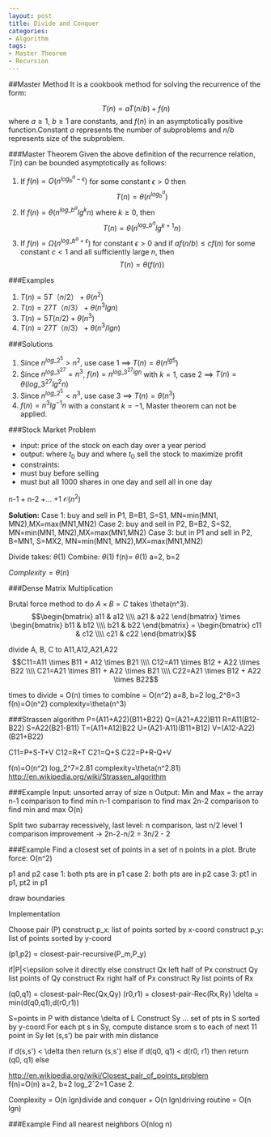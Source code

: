 ```yaml
---
layout: post
title: Divide and Conquer
categories:
- Algorithm
tags:
- Master Theorem
- Recursion
---
```


##Master Method
It is a cookbook method for solving the recurrence of the form:

$$T(n)= aT(n/b) + f(n)$$
where $a≥1$, $b≥1$ are constants, and $f(n)$ in an asymptotically positive function.Constant $a$ represents the number of subproblems and $n/b$ represents size of the subproblem.

###Master Theorem 
Given the above definition of the recurrence relation, $T(n)$ can be bounded asymptotically as follows:
 
1. If $f(n)=O(n^{log_b^a - \epsilon})$ for some constant $\epsilon>0$ then $$T(n)= \theta(n^{log_b^a})$$
2. If $f(n)=\theta(n^{log\_b^a}lg^kn)$ where $k≥0$, then $$T(n)=\theta(n^{log\_b^a}lg^{k+1}n)$$
3. If $f(n)=\Omega(n^{log\_b^a+\epsilon})$ for constant $\epsilon>0$ and if $af(n/b)≤cf(n)$ for some constant $c<1$ and all sufficiently large $n$, then $$T(n) = \theta(f(n))$$

###Examples

1. $T(n)=5T（n/2） + \theta(n^2)$
2. $T(n)=27T（n/3） + \theta(n^3lgn)$
3. $T(n)=5T(n/2)+ \theta(n^3)$
4. $T(n)=27T（n/3） + \theta(n^3/lgn)$

###Solutions

1. Since $n^{log\_2^5}>n^2$, use case 1 $\implies$ $T(n)=\theta(n^{lg5})$
2. Since $n^{log\_3^{27}} = n^3$, $f(n) = n^{log\_3^{27} lgn}$ with $k=1$, case 2 $\implies$ $T(n)=\theta(log\_3^{27} lg^2n)$
3. Since $n^{log\_2^5}<n^3$, use case 3 $\implies$ $T(n)=\theta(n^3)$
4. $f(n)=n^3lg^{-1}n$ with a constant $k=-1$, Master theorem can not be applied.

###Stock Market Problem
- input: price of the stock on each day over a year period
- output: where $t_0$ buy and where $t_0$ sell the stock to maximize profit
- constraints: 
 - must buy before selling
 - must but all 1000 shares in one day and sell all in one day

n-1 + n-2 +... +1
$\mathcal{O}(n^2)$

**Solution:**
Case 1: buy and sell in P1, B=B1, S=S1, 
MN=min(MN1, MN2),MX=max(MN1,MN2)
Case 2: buy and sell in P2, B=B2, S=S2,
MN=min(MN1, MN2),MX=max(MN1,MN2)
Case 3: but in P1 and sell in P2, B=MN1, S=MX2,
MN=min(MN1, MN2),MX=max(MN1,MN2)

Divide takes: $\theta(1)$
Combine: $\theta(1)$
f(n)= $\theta(1)$
a=2, b=2

$Complexity = \theta(n)$

###Dense Matrix Multiplication

Brutal force method to do $A \times B=C$ takes \theta(n^3).
$$\begin{bmatrix} a11 & a12 \\\\ a21 & a22 \end{bmatrix} \times \begin{bmatrix} b11 & b12 \\\\ b21 & b22 \end{bmatrix} = \begin{bmatrix} c11 & c12 \\\\ c21 & c22 \end{bmatrix}$$	

divide A, B, C to A11,A12,A21,A22
$$C11=A11 \times B11 + A12 \times B21 \\\\
  C12=A11 \times B12 + A22 \times B22 \\\\
  C21=A21 \times B11 + A22 \times B21 \\\\
  C22=A21 \times B12 + A22 \times B22$$

times to divide = O(n)
times to combine = O(n^2)
a=8, b=2
log_2^8=3
f(n)=O(n^2)
complexity=\theta(n^3)

###Strassen algorithm
P=(A11+A22)(B11+B22)
Q=(A21+A22)B11
R=A11(B12-B22)
S=A22(B21-B11)
T=(A11+A12)B22
U=(A21-A11)(B11+B12)
V=(A12-A22)(B21+B22)

C11=P+S-T+V
C12=R+T
C21=Q+S
C22=P+R-Q+V

f(n)=O(n^2)
log_2^7=2.81
complexity=\theta(n^2.81)
<http://en.wikipedia.org/wiki/Strassen_algorithm>

###Example
Input: unsorted array of size n
Output: Min and Max = the array
n-1 comparison to find min
n-1 comparison to find max
2n-2 comparison to find min and max
O(n)

Split two subarray recessively, 
last level: n comparison, last n/2 level 1 comparison
improvement -> 2n-2-n/2 = 3n/2 - 2

###Example
Find a closest set of points in a set of n points in a plot. 
Brute force: O(n^2)

p1 and p2
case 1: both pts are in p1
case 2: both pts are in p2
case 3: pt1 in p1, pt2 in p1

draw boundaries 


Implementation 

Choose  pair (P)
construct p_x: list of points sorted by x-coord
construct p_y: list of points sorted by y-coord

(p1,p2) = closest-pair-recursive(P_m,P_y)

if|P|<\epsilon
	solve it directly
else
	construct Qx left half of Px
	construct Qy list points of Qy
	construct Rx right half of Px
	construct Ry list points of Rx
	
(q0,q1) = closest-pair-Rec(Qx,Qy)
(r0,r1) = closest-pair-Rec(Rx,Ry)
\delta = min(d(q0,q1),d(r0,r1))	

S=points in P with distance \delta of L
Construct Sy ... set of pts in S sorted by y-coord
For each pt s in Sy, compute distance
	srom s to each of next 11 point in Sy let (s,s') be pair with min distance
	
if d(s,s') < \delta then
	return (s,s')
else if d(q0, q1) < d(r0, r1) then
	return (q0, q1)
else
		
	
<http://en.wikipedia.org/wiki/Closest_pair_of_points_problem>	
f(n)=O(n)
a=2, b=2
log_2ˆ2=1 
Case 2.

Complexity = O(n lgn)divide and conquer + O(n lgn)driving routine = O(n lgn) 


###Example
Find all nearest neighbors 
O(nlog n)